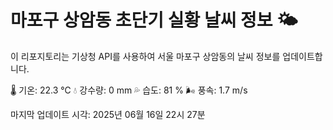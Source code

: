 
# 마포구 상암동 초단기 실황 날씨 정보 🌤️

이 리포지토리는 기상청 API를 사용하여 서울 마포구 상암동의 날씨 정보를 업데이트합니다. 

🌡️ 기온: 22.3 ℃
💧 강수량: 0 mm
💦 습도: 81 %
🌬️ 풍속: 1.7 m/s

마지막 업데이트 시각: 2025년 06월 16일 22시 27분    
